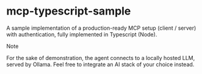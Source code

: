 # mcp-typescript-sample

A sample implementation of a production-ready MCP setup (client / server) with authentication, fully implemented in Typescript (Node).

> [!NOTE]
> For the sake of demonstration, the agent connects to a locally hosted LLM, served by Ollama. Feel free to integrate an AI stack of your choice instead.
